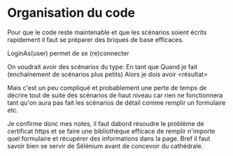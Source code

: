 Organisation du code
====================
Pour que le code reste maintenable et que les scénarios soient écrits rapidement il faut se préparer des briques de base efficaces.

LoginAs(user) permet de se (re)connecter

On voudrait avoir des scénarios du type:
En tant que <user>
Quand je fait <action> (enchaînement de scénarios plus petits)
Alors je dois avoir <résultat>

Mais c'est un peu compliqué et probablement une perte de temps de décrire tout de suite des scénarios de haut niveau car rien ne fonctionnera tant qu'on aura pas fait les scénarios de détail comme remplir un formulaire etc.

Je confirme donc mes notes, il faut dabord résoudre le problème de certificat https et se faire une bibliothèque efficace de remplir n'importe quel formulaire et récupérer des informations dans la page. Bref il faut savoir bien se servir de Sélénium avant de concevoir du cathédrale.